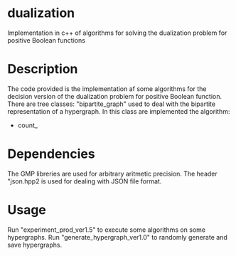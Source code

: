 # dualization
Implementation in c++ of algorithms for solving the dualization problem for positive Boolean functions

# Description
The code provided is the implementation af some algorithms for the decision version of the dualization problem for positive Boolean function. There are tree classes: "bipartite_graph" used to deal with the bipartite representation of a hypergraph. In this class are implemented the algorithm:
* count_

# Dependencies
The GMP libreries are used for arbitrary aritmetic precision. The header "json.hpp2 is used for dealing with JSON file format.

# Usage
Run "experiment_prod_ver1.5" to execute some algorithms on some hypergraphs.
Run "generate_hypergraph_ver1.0" to randomly generate and save hypergraphs.
